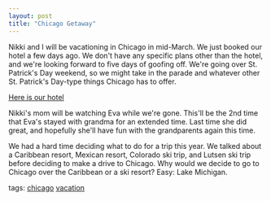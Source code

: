 ```yaml
---
layout: post
title: "Chicago Getaway"
---
```


<p>Nikki and I will be vacationing in Chicago in mid-March.  We just booked our hotel a few days ago.  We don't have any specific plans other than the hotel, and we're looking forward to five days of goofing off.  We're going over St. Patrick's Day weekend, so we might take in the parade and whatever other St. Patrick's Day-type things Chicago has to offer.</p>
  
<p><a href="http://www.google.com/maps?f=q&amp;hl=en&amp;q=511+North+Columbus+Drive,+Chicago,+IL+60611,+USA&amp;sll=37.0625,-95.677068&amp;sspn=52.637906,94.833984&amp;layer=&amp;ie=UTF8&amp;z=18&amp;ll=41.8915,-87.619883&amp;spn=0.003051,0.007548&amp;t=k&amp;om=1&amp;iwloc=addr" target="_blank">Here is our hotel</a></p>
  
<p>Nikki's mom will be watching Eva while we're gone.  This'll be the 2nd time that Eva's stayed with grandma for an extended time.  Last time she did great, and hopefully she'll have fun with the grandparents again this time.</p>
  
<p>We had a hard time deciding what to do for a trip this year.  We talked about a Caribbean resort, Mexican resort, Colorado ski trip, and Lutsen ski trip before deciding to make a drive to Chicago.  Why would we decide to go to Chicago over the Caribbean or a ski resort?   Easy: Lake Michigan.  </p>
  
<p class="tags">tags: <a href="http://technorati.com/tag/chicago" target="_blank" rel="tag">chicago</a> <a href="http://technorati.com/tag/vacation" target="_blank" rel="tag">vacation</a>  </p>
 
